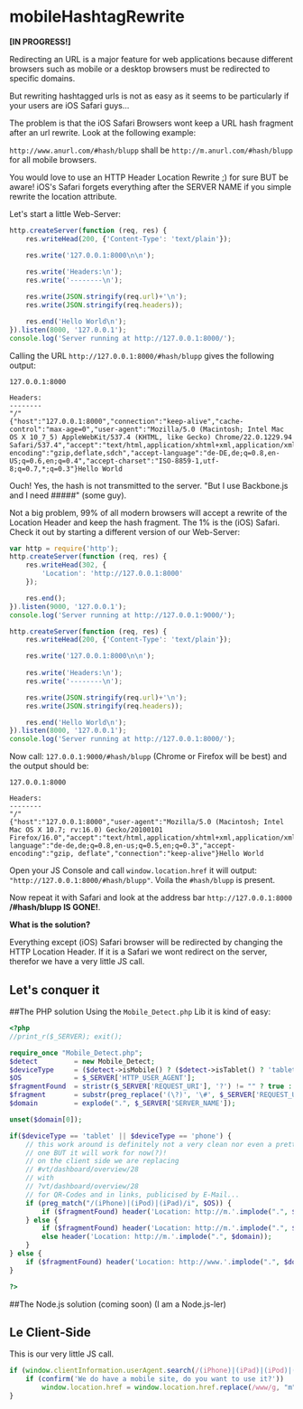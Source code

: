 mobileHashtagRewrite
====================

**[IN PROGRESS!]**

Redirecting an URL is a major feature for web applications because different 
browsers such as mobile or a desktop browsers must be redirected to specific 
domains.

But rewriting hashtagged urls is not as easy as it seems to be particularly if 
your users are iOS Safari guys...

The problem is that the iOS Safari Browsers wont keep a URL hash fragment after 
an url rewrite. Look at the following example:

`http://www.anurl.com/#hash/blupp` shall be `http://m.anurl.com/#hash/blupp` for 
all mobile browsers.

You would love to use an HTTP Header Location Rewrite ;) for sure BUT be aware! 
iOS's Safari forgets everything after the SERVER NAME if you simple rewrite the 
location attribute. 

Let's start a little Web-Server:

```js
http.createServer(function (req, res) {
	res.writeHead(200, {'Content-Type': 'text/plain'});

	res.write('127.0.0.1:8000\n\n');
	
	res.write('Headers:\n');
	res.write('--------\n');

	res.write(JSON.stringify(req.url)+'\n');
	res.write(JSON.stringify(req.headers));

	res.end('Hello World\n');
}).listen(8000, '127.0.0.1');
console.log('Server running at http://127.0.0.1:8000/');
```

Calling the URL `http://127.0.0.1:8000/#hash/blupp` gives the following output:

```
127.0.0.1:8000

Headers:
--------
"/"
{"host":"127.0.0.1:8000","connection":"keep-alive","cache-control":"max-age=0","user-agent":"Mozilla/5.0 (Macintosh; Intel Mac OS X 10_7_5) AppleWebKit/537.4 (KHTML, like Gecko) Chrome/22.0.1229.94 Safari/537.4","accept":"text/html,application/xhtml+xml,application/xml;q=0.9,*/*;q=0.8","accept-encoding":"gzip,deflate,sdch","accept-language":"de-DE,de;q=0.8,en-US;q=0.6,en;q=0.4","accept-charset":"ISO-8859-1,utf-8;q=0.7,*;q=0.3"}Hello World
```
Ouch! Yes, the hash is not transmitted to the server. "But I use Backbone.js and I need #####" (some guy).

Not a big problem, 99% of all modern browsers will accept a rewrite of the Location Header and keep the hash fragment. The 1% is the (iOS) Safari. 
Check it out by starting a different version of our Web-Server:

```js
var http = require('http');
http.createServer(function (req, res) {
	res.writeHead(302, {
		'Location': 'http://127.0.0.1:8000'
	});

	res.end();
}).listen(9000, '127.0.0.1');
console.log('Server running at http://127.0.0.1:9000/');

http.createServer(function (req, res) {
	res.writeHead(200, {'Content-Type': 'text/plain'});

	res.write('127.0.0.1:8000\n\n');
	
	res.write('Headers:\n');
	res.write('--------\n');

	res.write(JSON.stringify(req.url)+'\n');
	res.write(JSON.stringify(req.headers));

	res.end('Hello World\n');
}).listen(8000, '127.0.0.1');
console.log('Server running at http://127.0.0.1:8000/');
``` 

Now call: `127.0.0.1:9000/#hash/blupp` (Chrome or Firefox will be best) and the output should be:

```
127.0.0.1:8000

Headers:
--------
"/"
{"host":"127.0.0.1:8000","user-agent":"Mozilla/5.0 (Macintosh; Intel Mac OS X 10.7; rv:16.0) Gecko/20100101 Firefox/16.0","accept":"text/html,application/xhtml+xml,application/xml;q=0.9,*/*;q=0.8","accept-language":"de-de,de;q=0.8,en-us;q=0.5,en;q=0.3","accept-encoding":"gzip, deflate","connection":"keep-alive"}Hello World
```
Open your JS Console and call `window.location.href` it will output: `"http://127.0.0.1:8000/#hash/blupp"`. Voila the `#hash/blupp` is present.

Now repeat it with Safari and look at the address bar `http://127.0.0.1:8000` **/#hash/blupp IS GONE!**.

__**What is the solution?**__

Everything except (iOS) Safari browser will be redirected by changing the HTTP Location Header. If it is a Safari we wont redirect on the server, therefor we have a very little JS call. 

Let's conquer it
----------------

##The PHP solution
Using the `Mobile_Detect.php` Lib it is kind of easy:
```php
<?php
//print_r($_SERVER); exit();

require_once "Mobile_Detect.php";
$detect			= new Mobile_Detect;
$deviceType		= ($detect->isMobile() ? ($detect->isTablet() ? 'tablet' : 'phone') : 'computer');
$OS 			= $_SERVER['HTTP_USER_AGENT'];
$fragmentFound	= stristr($_SERVER['REQUEST_URI'], '?') != "" ? true : false;
$fragment		= substr(preg_replace('(\?)', '\#', $_SERVER['REQUEST_URI']), 2);
$domain			= explode(".", $_SERVER['SERVER_NAME']);

unset($domain[0]);

if($deviceType == 'tablet' || $deviceType == 'phone') {
	// this work around is definitely not a very clean nor even a pretty
	// one BUT it will work for now(?)!
	// on the client side we are replacing
	// #vt/dashboard/overview/28
	// with
	// ?vt/dashboard/overview/28
	// for QR-Codes and in links, publicised by E-Mail...
	if (preg_match("/(iPhone)|(iPod)|(iPad)/i", $OS)) {
		if ($fragmentFound) header('Location: http://m.'.implode(".", $domain).'/'.$fragment);
	} else {
		if ($fragmentFound) header('Location: http://m.'.implode(".", $domain).'/'.$fragment);
	    else header('Location: http://m.'.implode(".", $domain));
	}
} else {
	if ($fragmentFound) header('Location: http://www.'.implode(".", $domain).'/'.$fragment);
}

?>
```

##The Node.js solution (coming soon)
(I am a Node.js-ler)

Le Client-Side
--------------

This is our very little JS call.

```js
if (window.clientInformation.userAgent.search(/(iPhone)|(iPad)|(iPod)|(Mobile)/g) != -1) {
	if (confirm('We do have a mobile site, do you want to use it?'))
		window.location.href = window.location.href.replace(/www/g, "m")
}
```